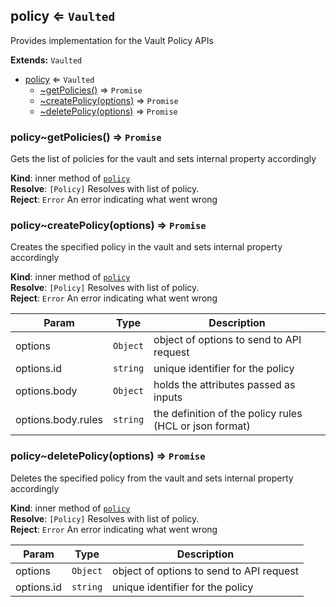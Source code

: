 <a name="module_policy"></a>
## policy ⇐ <code>Vaulted</code>
Provides implementation for the Vault Policy APIs

**Extends:** <code>Vaulted</code>  

* [policy](#module_policy) ⇐ <code>Vaulted</code>
    * [~getPolicies()](#module_policy..getPolicies) ⇒ <code>Promise</code>
    * [~createPolicy(options)](#module_policy..createPolicy) ⇒ <code>Promise</code>
    * [~deletePolicy(options)](#module_policy..deletePolicy) ⇒ <code>Promise</code>

<a name="module_policy..getPolicies"></a>
### policy~getPolicies() ⇒ <code>Promise</code>
Gets the list of policies for the vault and sets internal property accordingly

**Kind**: inner method of <code>[policy](#module_policy)</code>  
**Resolve**: <code>[Policy]</code> Resolves with list of policy.  
**Reject**: <code>Error</code> An error indicating what went wrong  
<a name="module_policy..createPolicy"></a>
### policy~createPolicy(options) ⇒ <code>Promise</code>
Creates the specified policy in the vault and sets internal property accordingly

**Kind**: inner method of <code>[policy](#module_policy)</code>  
**Resolve**: <code>[Policy]</code> Resolves with list of policy.  
**Reject**: <code>Error</code> An error indicating what went wrong  

| Param | Type | Description |
| --- | --- | --- |
| options | <code>Object</code> | object of options to send to API request |
| options.id | <code>string</code> | unique identifier for the policy |
| options.body | <code>Object</code> | holds the attributes passed as inputs |
| options.body.rules | <code>string</code> | the definition of the policy rules (HCL or json format) |

<a name="module_policy..deletePolicy"></a>
### policy~deletePolicy(options) ⇒ <code>Promise</code>
Deletes the specified policy from the vault and sets internal property accordingly

**Kind**: inner method of <code>[policy](#module_policy)</code>  
**Resolve**: <code>[Policy]</code> Resolves with list of policy.  
**Reject**: <code>Error</code> An error indicating what went wrong  

| Param | Type | Description |
| --- | --- | --- |
| options | <code>Object</code> | object of options to send to API request |
| options.id | <code>string</code> | unique identifier for the policy |


